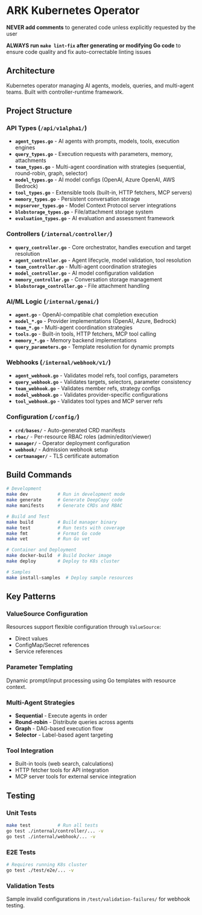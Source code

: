 # ARK Kubernetes Operator

**NEVER add comments** to generated code unless explicitly requested by the user

**ALWAYS run `make lint-fix` after generating or modifying Go code** to ensure code quality and fix auto-correctable linting issues

## Architecture

Kubernetes operator managing AI agents, models, queries, and multi-agent teams. Built with controller-runtime framework.

## Project Structure

### API Types (`/api/v1alpha1/`)
- **`agent_types.go`** - AI agents with prompts, models, tools, execution engines
- **`query_types.go`** - Execution requests with parameters, memory, attachments
- **`team_types.go`** - Multi-agent coordination with strategies (sequential, round-robin, graph, selector)
- **`model_types.go`** - AI model configs (OpenAI, Azure OpenAI, AWS Bedrock)
- **`tool_types.go`** - Extensible tools (built-in, HTTP fetchers, MCP servers)
- **`memory_types.go`** - Persistent conversation storage
- **`mcpserver_types.go`** - Model Context Protocol server integrations
- **`blobstorage_types.go`** - File/attachment storage system
- **`evaluation_types.go`** - AI evaluation and assessment framework

### Controllers (`/internal/controller/`)
- **`query_controller.go`** - Core orchestrator, handles execution and target resolution
- **`agent_controller.go`** - Agent lifecycle, model validation, tool resolution
- **`team_controller.go`** - Multi-agent coordination strategies
- **`model_controller.go`** - AI model configuration validation
- **`memory_controller.go`** - Conversation storage management
- **`blobstorage_controller.go`** - File attachment handling

### AI/ML Logic (`/internal/genai/`)
- **`agent.go`** - OpenAI-compatible chat completion execution
- **`model_*.go`** - Provider implementations (OpenAI, Azure, Bedrock)
- **`team_*.go`** - Multi-agent coordination strategies
- **`tools.go`** - Built-in tools, HTTP fetchers, MCP tool calling
- **`memory_*.go`** - Memory backend implementations
- **`query_parameters.go`** - Template resolution for dynamic prompts

### Webhooks (`/internal/webhook/v1/`)
- **`agent_webhook.go`** - Validates model refs, tool configs, parameters
- **`query_webhook.go`** - Validates targets, selectors, parameter consistency
- **`team_webhook.go`** - Validates member refs, strategy configs
- **`model_webhook.go`** - Validates provider-specific configurations
- **`tool_webhook.go`** - Validates tool types and MCP server refs

### Configuration (`/config/`)
- **`crd/bases/`** - Auto-generated CRD manifests
- **`rbac/`** - Per-resource RBAC roles (admin/editor/viewer)
- **`manager/`** - Operator deployment configuration
- **`webhook/`** - Admission webhook setup
- **`certmanager/`** - TLS certificate automation

## Build Commands

```bash
# Development
make dev           # Run in development mode
make generate      # Generate DeepCopy code
make manifests     # Generate CRDs and RBAC

# Build and Test
make build         # Build manager binary
make test          # Run tests with coverage
make fmt           # Format Go code
make vet           # Run Go vet

# Container and Deployment  
make docker-build  # Build Docker image
make deploy        # Deploy to K8s cluster

# Samples
make install-samples  # Deploy sample resources
```

## Key Patterns

### ValueSource Configuration
Resources support flexible configuration through `ValueSource`:
- Direct values
- ConfigMap/Secret references  
- Service references

### Parameter Templating
Dynamic prompt/input processing using Go templates with resource context.

### Multi-Agent Strategies
- **Sequential** - Execute agents in order
- **Round-robin** - Distribute queries across agents
- **Graph** - DAG-based execution flow
- **Selector** - Label-based agent targeting

### Tool Integration
- Built-in tools (web search, calculations)
- HTTP fetcher tools for API integration
- MCP server tools for external service integration

## Testing

### Unit Tests
```bash
make test          # Run all tests
go test ./internal/controller/... -v
go test ./internal/webhook/... -v
```

### E2E Tests
```bash
# Requires running K8s cluster
go test ./test/e2e/... -v
```

### Validation Tests
Sample invalid configurations in `/test/validation-failures/` for webhook testing.